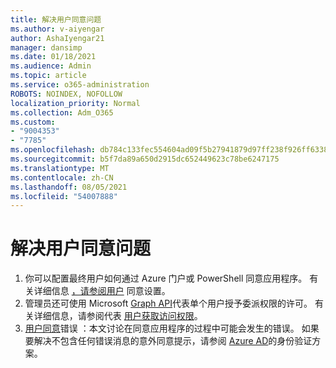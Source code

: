 ```yaml
---
title: 解决用户同意问题
ms.author: v-aiyengar
author: AshaIyengar21
manager: dansimp
ms.date: 01/18/2021
ms.audience: Admin
ms.topic: article
ms.service: o365-administration
ROBOTS: NOINDEX, NOFOLLOW
localization_priority: Normal
ms.collection: Adm_O365
ms.custom:
- "9004353"
- "7785"
ms.openlocfilehash: db784c133fec554604ad09f5b27941879d97ff238f926ff6338d0f3b7c3c4105
ms.sourcegitcommit: b5f7da89a650d2915dc652449623c78be6247175
ms.translationtype: MT
ms.contentlocale: zh-CN
ms.lasthandoff: 08/05/2021
ms.locfileid: "54007888"
---
```

# <a name="troubleshoot-user-consent"></a>解决用户同意问题

1. 你可以配置最终用户如何通过 Azure 门户或 PowerShell 同意应用程序。 有关详细信息 [，请参阅用户](https://docs.microsoft.com/azure/active-directory/manage-apps/configure-user-consent?tabs=azure-portal#user-consent-settings) 同意设置。
1. 管理员还可使用 Microsoft [Graph API](https://docs.microsoft.com/azure/active-directory/manage-apps/configure-user-consent?tabs=azure-portal#user-consent-settings)代表单个用户授予委派权限的许可。 有关详细信息，请参阅代表 [用户获取访问权限](https://docs.microsoft.com/graph/auth-v2-user)。
1. [用户同意](https://docs.microsoft.com/azure/active-directory/manage-apps/application-sign-in-unexpected-user-consent-error)错误 ：本文讨论在同意应用程序的过程中可能会发生的错误。 如果要解决不包含任何错误消息的意外同意提示，请参阅 [Azure AD](https://docs.microsoft.com/azure/active-directory/manage-apps/application-sign-in-unexpected-user-consent-error)的身份验证方案。